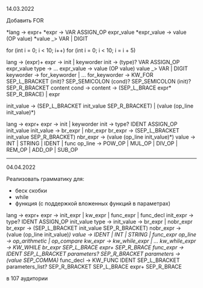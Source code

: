 14.03.2022

Добавить FOR

*lang -> expr+
*expr -> VAR ASSIGN_OP expr_value
*expr_value -> value (OP value)
*value _> VAR | DIGIT

for (int i = 0; i < 10; i++)
for (int i = 0; i < 10; i = i + 5)

lang -> (expr)+
expr -> init | keyworder
init -> (type)? VAR ASSIGN_OP expr_value
type -> ...
expr_value -> value (OP value)
value _> VAR | DIGIT
keyworder -> for_keyworder | ...
for_keyworder -> KW_FOR SEP_L_BRACKET (init)? SEP_SEMICOLON (cond)? SEP_SEMICOLON (init)? SEP_R_BRACKET content
cond -> 
content -> (SEP_L_BRACE expr* SEP_R_BRACE) | expr




init_value -> (SEP_L_BRACKET init_value SEP_R_BRACKET) | (value (op_line init_value)*)

lang -> expr+
expr -> init | keyworder
init -> type? IDENT ASSIGN_OP init_value
init_value -> br_expr | nbr_expr
br_expr -> (SEP_L_BRACKET init_value SEP_R_BRACKET)
nbr_expr -> (value (op_line init_value)*)
value -> INT | STRING | IDENT | func
op_line -> POW_OP | MUL_OP | DIV_OP | REM_OP | ADD_OP | SUB_OP

_________________________________________________________________

04.04.2022

Реализовать грамматику для:
* беск скобки
* while
* функция (с поддержкой вложенных функций в параметрах)

lang -> expr+
    expr -> init_expr | kw_expr | func_expr | func_decl
        init_expr -> type? IDENT ASSIGN_OP init_value
            type -> 
            init_value -> br_expr | nobr_expr
                br_expr -> (SEP_L_BRACKET init_value SEP_R_BRACKET)
                nobr_expr -> (value (op_line init_value)*)
                    value -> IDENT | INT | STRING | func_expr
                    op_line -> op_arithmetic | op_compare
        kw_expr -> kw_while_expr | ...
            kw_while_expr -> KW_WHILE br_expr SEP_L_BRACE expr+ SEP_R_BRACE
        func_expr -> IDENT SEP_L_BRACKET parameters? SEP_R_BRACKET
            parameters -> (value SEP_COMMA)*
        func_decl -> KW_FUNC IDENT SEP_L_BRACKET parameters_list? SEP_R_BRACKET SEP_L_BRACE expr+ SEP_R_BRACE 

в 107 аудитории







